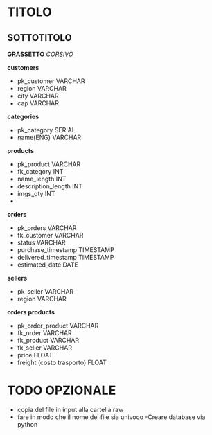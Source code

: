 # TITOLO
## SOTTOTITOLO

**GRASSETTO**
_CORSIVO_

**customers**
- pk_customer VARCHAR
- region VARCHAR
- city VARCHAR
- cap VARCHAR

**categories**
- pk_category SERIAL
- name(ENG) VARCHAR

**products**
- pk_product VARCHAR
- fk_category INT
- name_length INT
- description_length INT
- imgs_qty INT
- 
**orders**
- pk_orders VARCHAR
- fk_customer VARCHAR
- status VARCHAR
- purchase_timestamp TIMESTAMP
- delivered_timestamp TIMESTAMP
- estimated_date DATE

**sellers**
- pk_seller VARCHAR
- region VARCHAR

**orders products**
- pk_order_product VARCHAR
- fk_order VARCHAR 
- fk_product VARCHAR
- fk_seller VARCHAR
- price FLOAT
- freight (costo trasporto) FLOAT

# TODO OPZIONALE
- copia del file in input alla cartella raw
- fare in modo che il nome del file sia univoco
-Creare database via python